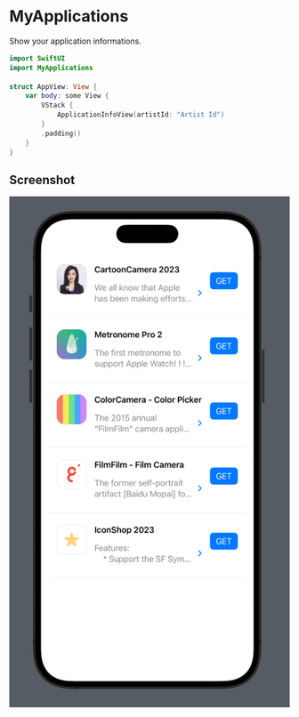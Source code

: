 # MyApplications

Show your application informations.

```swift
import SwiftUI
import MyApplications

struct AppView: View {
    var body: some View {
        VStack {
            ApplicationInfoView(artistId: "Artist Id")
        }
        .padding()
    }
}
```

## Screenshot
![Screenshot](screenshot.png)
